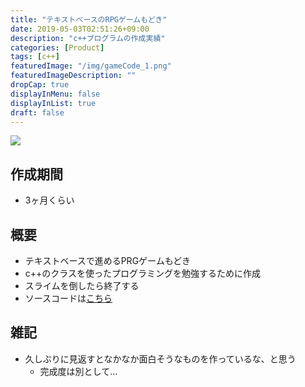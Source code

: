 ```yaml
---
title: "テキストベースのRPGゲームもどき"
date: 2019-05-03T02:51:26+09:00
description: "c++プログラムの作成実績"
categories: [Product]
tags: [c++]
featuredImage: "/img/gameCode_1.png"
featuredImageDescription: ""
dropCap: true
displayInMenu: false
displayInList: true
draft: false
---
```


![](/img/gameCode_1.png)

## 作成期間

- 3ヶ月くらい

## 概要

- テキストベースで進めるPRGゲームもどき
- c++のクラスを使ったプログラミングを勉強するために作成
- スライムを倒したら終了する
- ソースコードは[こちら](https://github.com/kouya17/gameCode)

## 雑記

- 久しぶりに見返すとなかなか面白そうなものを作っているな、と思う
  - 完成度は別として…